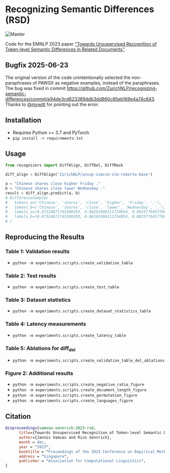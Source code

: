 # Recognizing Semantic Differences (RSD)
![Master](https://github.com/ZurichNLP/recognizing-semantic-differences/workflows/unittest/badge.svg)

Code for the EMNLP 2023 paper ["Towards Unsupervised Recognition of Token-level Semantic Differences in Related Documents"](https://doi.org/10.48550/arXiv.2305.13303).

## Bugfix 2025-06-23
The original version of the code unintentionally selected the non-paraphrases of PAWSX as negative examples, instead of the paraphrases. The bug was fixed in commit https://github.com/ZurichNLP/recognizing-semantic-differences/commit/e94de3cd823389ddb3dd860c85eb169e4a74c843.
Thanks to [@mywitt](https://github.com/miwytt) for pointing out the error.

## Installation

* Requires Python >= 3.7 and PyTorch
* `pip install -r requirements.txt`

## Usage
```python
from recognizers import DiffAlign, DiffDel, DiffMask

diff_align = DiffAlign("ZurichNLP/unsup-simcse-xlm-roberta-base")

a = "Chinese shares close higher Friday ."
b = "Chinese shares close lower Wednesday ."
result = diff_align.predict(a, b)
# DifferenceSample(
#   tokens_a=('Chinese', 'shares', 'close', 'higher', 'Friday', '.'),
#   tokens_b=('Chinese', 'shares', 'close', 'lower', 'Wednesday', '.'),
#   labels_a=(0.07324671745300293, 0.06292498111724854, 0.082577645778656, 0.1421372890472412, 0.2610551714897156, 0.1118348240852356),
#   labels_b=(0.07324671745300293, 0.06292498111724854, 0.082577645778656, 0.1421372890472412, 0.2709317207336426, 0.1118348240852356)
# )
```

## Reproducing the Results
### Table 1: Validation results
* `python -m experiments.scripts.create_validation_table`
### Table 2: Test results
* `python -m experiments.scripts.create_test_table`
### Table 3: Dataset statistics
* `python -m experiments.scripts.create_dataset_statistics_table`
### Table 4: Latency measurements
* `python -m experiments.scripts.create_latency_table`
### Table 5: Ablations for diff<sub>del</sub>
* `python -m experiments.scripts.create_validation_table_del_ablations`
### Figure 2: Additional results
* `python -m experiments.scripts.create_negative_ratio_figure`
* `python -m experiments.scripts.create_document_length_figure`
* `python -m experiments.scripts.create_permutation_figure`
* `python -m experiments.scripts.create_languages_figure`

## Citation
```bibtex
@inproceedings{vamvas-sennrich-2023-rsd,
      title={Towards Unsupervised Recognition of Token-level Semantic Differences in Related Documents},
      author={Jannis Vamvas and Rico Sennrich},
      month = dec,
      year = "2023",
      booktitle = "Proceedings of the 2023 Conference on Empirical Methods in Natural Language Processing",
      address = "Singapore",
      publisher = "Association for Computational Linguistics",
}
```
